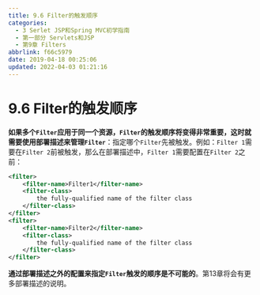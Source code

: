 ```yaml
---
title: 9.6 Filter的触发顺序
categories: 
  - 3 Serlet JSP和Spring MVC初学指南
  - 第一部分 Servlets和JSP
  - 第9章 Filters
abbrlink: f66c5979
date: 2019-04-18 00:25:06
updated: 2022-04-03 01:21:16
---
```

# 9.6 Filter的触发顺序 #
**如果多个`Filter`应用于同一个资源，`Filter`的触发顺序将变得非常重要，这时就需要使用部署描述来管理`Filter`**：指定哪个`Filter`先被触发。例如：`Filter 1`需要在`Filter 2`前被触发，那么在部署描述中，`Filter 1`需要配置在`Filter 2`之前：
```xml
<filter>
    <filter-name>Filter1</filter-name>
    <filter-class>
        the fully-qualified name of the filter class
    </filter-class>
</filter>
<filter>
    <filter-name>Filter2</filter-name>
    <filter-class>
        the fully-qualified name of the filter class
    </filter-class>
</filter>
```
**通过部署描述之外的配置来指定`Filter`触发的顺序是不可能的**。第13章将会有更多部署描述的说明。

